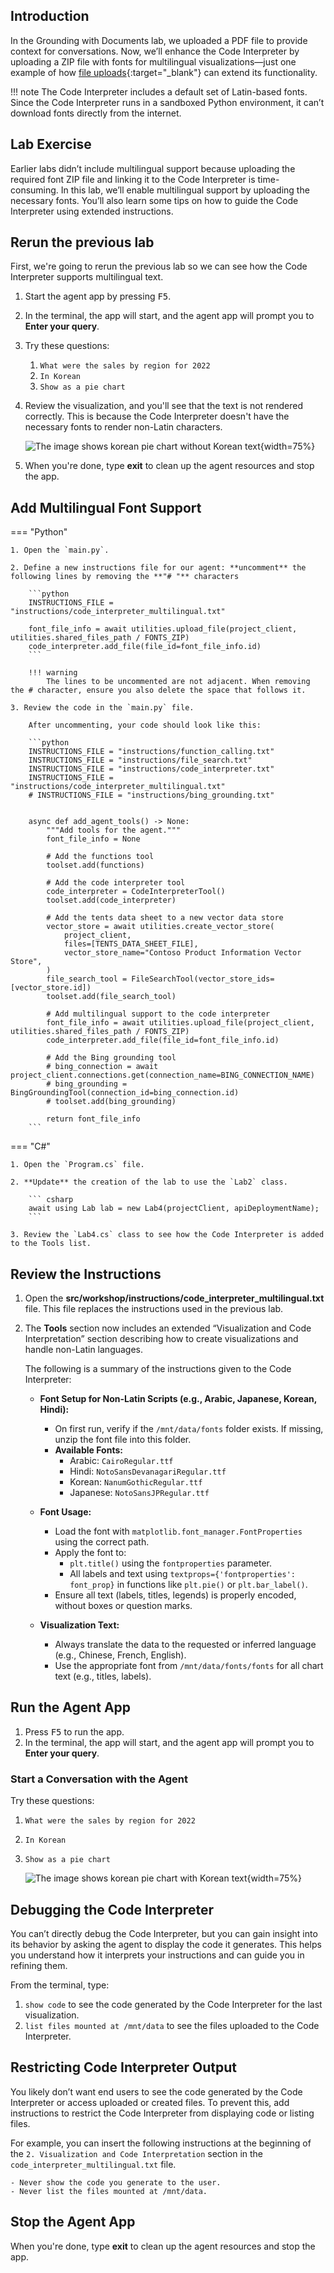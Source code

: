 ## Introduction

In the Grounding with Documents lab, we uploaded a PDF file to provide context for conversations. Now, we’ll enhance the Code Interpreter by uploading a ZIP file with fonts for multilingual visualizations—just one example of how [file uploads](https://learn.microsoft.com/azure/ai-services/agents/how-to/tools/code-interpreter){:target="_blank"} can extend its functionality.

!!! note
    The Code Interpreter includes a default set of Latin-based fonts. Since the Code Interpreter runs in a sandboxed Python environment, it can’t download fonts directly from the internet.

## Lab Exercise

Earlier labs didn’t include multilingual support because uploading the required font ZIP file and linking it to the Code Interpreter is time-consuming. In this lab, we’ll enable multilingual support by uploading the necessary fonts. You’ll also learn some tips on how to guide the Code Interpreter using extended instructions.

## Rerun the previous lab

First, we're going to rerun the previous lab so we can see how the Code Interpreter supports multilingual text.

1. Start the agent app by pressing <kbd>F5</kbd>.
2. In the terminal, the app will start, and the agent app will prompt you to  **Enter your query**.
3. Try these questions:

      1. `What were the sales by region for 2022`
      2. `In Korean`
      3. `Show as a pie chart`

4. Review the visualization, and you'll see that the text is not rendered correctly. This is because the Code Interpreter doesn't have the necessary fonts to render non-Latin characters.

    ![The image shows korean pie chart without Korean text](media/sales_by_region_2022_pie_chart_korean.png){width=75%}

5. When you're done, type **exit** to clean up the agent resources and stop the app.

## Add Multilingual Font Support

=== "Python"

    1. Open the `main.py`.

    2. Define a new instructions file for our agent: **uncomment** the following lines by removing the **"# "** characters

        ```python
        INSTRUCTIONS_FILE = "instructions/code_interpreter_multilingual.txt"

        font_file_info = await utilities.upload_file(project_client, utilities.shared_files_path / FONTS_ZIP)
        code_interpreter.add_file(file_id=font_file_info.id)
        ```

        !!! warning
            The lines to be uncommented are not adjacent. When removing the # character, ensure you also delete the space that follows it.

    3. Review the code in the `main.py` file.

        After uncommenting, your code should look like this:

        ```python
        INSTRUCTIONS_FILE = "instructions/function_calling.txt"
        INSTRUCTIONS_FILE = "instructions/file_search.txt"
        INSTRUCTIONS_FILE = "instructions/code_interpreter.txt"
        INSTRUCTIONS_FILE = "instructions/code_interpreter_multilingual.txt"
        # INSTRUCTIONS_FILE = "instructions/bing_grounding.txt"


        async def add_agent_tools() -> None:
            """Add tools for the agent."""
            font_file_info = None

            # Add the functions tool
            toolset.add(functions)

            # Add the code interpreter tool
            code_interpreter = CodeInterpreterTool()
            toolset.add(code_interpreter)

            # Add the tents data sheet to a new vector data store
            vector_store = await utilities.create_vector_store(
                project_client,
                files=[TENTS_DATA_SHEET_FILE],
                vector_store_name="Contoso Product Information Vector Store",
            )
            file_search_tool = FileSearchTool(vector_store_ids=[vector_store.id])
            toolset.add(file_search_tool)

            # Add multilingual support to the code interpreter
            font_file_info = await utilities.upload_file(project_client, utilities.shared_files_path / FONTS_ZIP)
            code_interpreter.add_file(file_id=font_file_info.id)

            # Add the Bing grounding tool
            # bing_connection = await project_client.connections.get(connection_name=BING_CONNECTION_NAME)
            # bing_grounding = BingGroundingTool(connection_id=bing_connection.id)
            # toolset.add(bing_grounding)

            return font_file_info
        ```

=== "C#"

    1. Open the `Program.cs` file.

    2. **Update** the creation of the lab to use the `Lab2` class.

        ``` csharp
        await using Lab lab = new Lab4(projectClient, apiDeploymentName);
        ```

    3. Review the `Lab4.cs` class to see how the Code Interpreter is added to the Tools list.

## Review the Instructions

1. Open the **src/workshop/instructions/code_interpreter_multilingual.txt** file. This file replaces the instructions used in the previous lab.
2. The **Tools** section now includes an extended “Visualization and Code Interpretation” section describing how to create visualizations and handle non-Latin languages.

    The following is a summary of the instructions given to the Code Interpreter:

    - **Font Setup for Non-Latin Scripts (e.g., Arabic, Japanese, Korean, Hindi):**
      - On first run, verify if the `/mnt/data/fonts` folder exists. If missing, unzip the font file into this folder.
      - **Available Fonts:**
        - Arabic: `CairoRegular.ttf`
        - Hindi: `NotoSansDevanagariRegular.ttf`
        - Korean: `NanumGothicRegular.ttf`
        - Japanese: `NotoSansJPRegular.ttf`

    - **Font Usage:**
      - Load the font with `matplotlib.font_manager.FontProperties` using the correct path.
      - Apply the font to:
        - `plt.title()` using the `fontproperties` parameter.
        - All labels and text using `textprops={'fontproperties': font_prop}` in functions like `plt.pie()` or `plt.bar_label()`.
      - Ensure all text (labels, titles, legends) is properly encoded, without boxes or question marks.

    - **Visualization Text:**
      - Always translate the data to the requested or inferred language (e.g., Chinese, French, English).
      - Use the appropriate font from `/mnt/data/fonts/fonts` for all chart text (e.g., titles, labels).

## Run the Agent App

1. Press <kbd>F5</kbd> to run the app.
2. In the terminal, the app will start, and the agent app will prompt you to  **Enter your query**.

### Start a Conversation with the Agent

Try these questions:

1. `What were the sales by region for 2022`
2. `In Korean`
3. `Show as a pie chart`

    ![The image shows korean pie chart with Korean text](media/sales_by_region_pie_chart_korean_font.png){width=75%}

## Debugging the Code Interpreter

You can’t directly debug the Code Interpreter, but you can gain insight into its behavior by asking the agent to display the code it generates. This helps you understand how it interprets your instructions and can guide you in refining them.

From the terminal, type:

1. `show code` to see the code generated by the Code Interpreter for the last visualization.
1. `list files mounted at /mnt/data` to see the files uploaded to the Code Interpreter.

## Restricting Code Interpreter Output

You likely don’t want end users to see the code generated by the Code Interpreter or access uploaded or created files. To prevent this, add instructions to restrict the Code Interpreter from displaying code or listing files.

For example, you can insert the following instructions at the beginning of the `2. Visualization and Code Interpretation` section in the `code_interpreter_multilingual.txt` file.

```text
- Never show the code you generate to the user.
- Never list the files mounted at /mnt/data.
```

## Stop the Agent App

When you're done, type **exit** to clean up the agent resources and stop the app.
